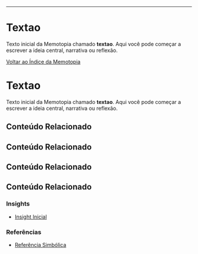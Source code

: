 ---
# Textao

Texto inicial da Memotopia chamado **textao**.
Aqui você pode começar a escrever a ideia central, narrativa ou reflexão.

[Voltar ao Índice da Memotopia](../../INDEX.md)

# Textao

Texto inicial da Memotopia chamado **textao**.
Aqui você pode começar a escrever a ideia central, narrativa ou reflexão.

## Conteúdo Relacionado


## Conteúdo Relacionado


## Conteúdo Relacionado


## Conteúdo Relacionado

<!-- RELATED_CONTENT_START -->
### Insights
*   [Insight Inicial](./insights/01-primeiro-insight.md)
### Referências
*   [Referência Simbólica](./referencias/ref1.md)
<!-- RELATED_CONTENT_END -->




